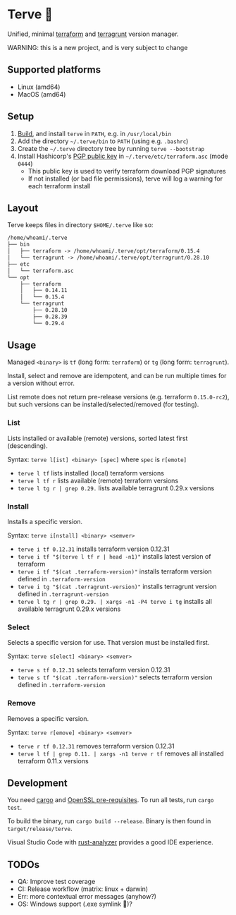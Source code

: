 # Terve 👋

Unified, minimal [terraform](https://www.terraform.io/downloads.html) and [terragrunt](https://github.com/gruntwork-io/terragrunt/releases) version manager.

WARNING: this is a new project, and is very subject to change

## Supported platforms

- Linux (amd64)
- MacOS (amd64)

## Setup

1. [Build](https://github.com/superblk/terve#development), and install `terve` in `PATH`, e.g. in `/usr/local/bin`
1. Add the directory `~/.terve/bin` to `PATH` (using e.g. `.bashrc`)
1. Create the `~/.terve` directory tree by running `terve --bootstrap`
1. Install Hashicorp's [PGP public key](https://www.hashicorp.com/security) in `~/.terve/etc/terraform.asc` (mode `0444`)
    - This public key is used to verify terraform download PGP signatures
    - If not installed (or bad file permissions), terve will log a warning for each terraform install

## Layout

Terve keeps files in directory `$HOME/.terve` like so:

```txt
/home/whoami/.terve
├── bin
│   ├── terraform -> /home/whoami/.terve/opt/terraform/0.15.4
│   └── terragrunt -> /home/whoami/.terve/opt/terragrunt/0.28.10
├── etc
│   └── terraform.asc
└── opt
    ├── terraform
    │   ├── 0.14.11
    │   └── 0.15.4
    └── terragrunt
        ├── 0.28.10
        ├── 0.28.39
        └── 0.29.4
```

## Usage

Managed `<binary>` is `tf` (long form: `terraform`) or `tg` (long form: `terragrunt`).

Install, select and remove are idempotent, and can be run multiple times for a version without error.

List remote does not return pre-release versions (e.g. terraform `0.15.0-rc2`), but such versions can be installed/selected/removed (for testing).

### List

Lists installed or available (remote) versions, sorted latest first (descending).

Syntax: `terve l[ist] <binary> [spec]` where `spec` is `r[emote]`

- `terve l tf` lists installed (local) terraform versions
- `terve l tf r` lists available (remote) terraform versions
- `terve l tg r | grep 0.29.` lists available terragrunt 0.29.x versions

### Install

Installs a specific version.

Syntax: `terve i[nstall] <binary> <semver>`

- `terve i tf 0.12.31` installs terraform version 0.12.31
- `terve i tf "$(terve l tf r | head -n1)"` installs latest version of terraform
- `terve i tf "$(cat .terraform-version)"` installs terraform version defined in `.terraform-version`
- `terve i tg "$(cat .terragrunt-version)"` installs terragrunt version defined in `.terragrunt-version`
- `terve l tg r | grep 0.29. | xargs -n1 -P4 terve i tg` installs all available terragrunt 0.29.x versions

### Select

Selects a specific version for use. That version must be installed first.

Syntax: `terve s[elect] <binary> <semver>`

- `terve s tf 0.12.31` selects terraform version 0.12.31
- `terve s tf "$(cat .terraform-version)"` selects terraform version defined in `.terraform-version`

### Remove

Removes a specific version.

Syntax: `terve r[emove] <binary> <semver>`

- `terve r tf 0.12.31` removes terraform version 0.12.31
- `terve l tf | grep 0.11. | xargs -n1 terve r tf` removes all installed terraform 0.11.x versions

## Development

You need [cargo](https://rustup.rs/) and [OpenSSL pre-requisites](https://docs.rs/openssl#automatic). To run all tests, run `cargo test`.

To build the binary, run `cargo build --release`. Binary is then found in `target/release/terve`.

Visual Studio Code with [rust-analyzer](https://marketplace.visualstudio.com/items?itemName=matklad.rust-analyzer) provides a good IDE experience.

## TODOs

- QA: Improve test coverage
- CI: Release workflow (matrix: linux + darwin)
- Err: more contextual error messages (anyhow?)
- OS: Windows support (.exe symlink 🤔)?
